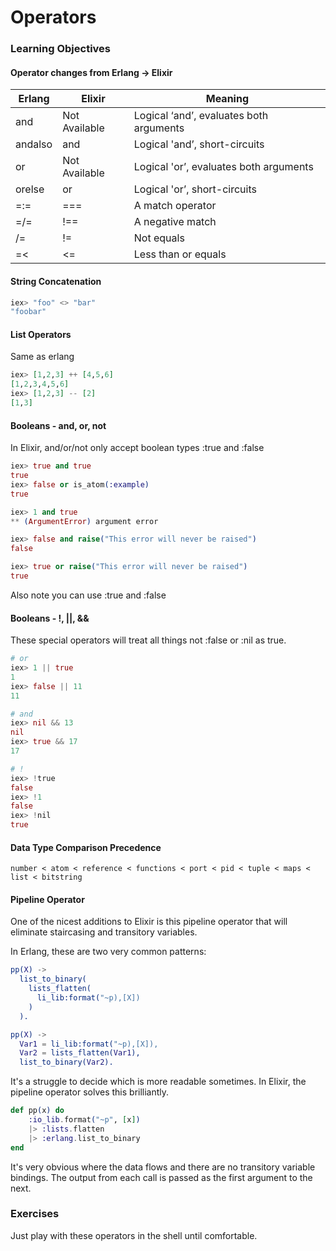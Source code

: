 # Operators

### Learning Objectives

#### Operator changes from Erlang -> Elixir

| Erlang | Elixir | Meaning |
| ------ | ------ | ------- |
| and | Not Available | Logical ‘and’, evaluates both arguments |
| andalso | and | Logical 'and’, short-circuits |
| or | Not Available | Logical 'or’, evaluates both arguments |
| orelse | or | Logical 'or’, short-circuits |
| =:= | === | A match operator |
| =/= | !== | A negative match |
| /= | != | Not equals |
| =< | <= | Less than or equals |

#### String Concatenation

```elixir
iex> "foo" <> "bar"
"foobar"
```

#### List Operators

Same as erlang

```elixir
iex> [1,2,3] ++ [4,5,6]
[1,2,3,4,5,6]
iex> [1,2,3] -- [2]
[1,3]
```

#### Booleans - and, or, not

In Elixir, and/or/not only accept boolean types :true and :false

```elixir
iex> true and true
true
iex> false or is_atom(:example)
true

iex> 1 and true
** (ArgumentError) argument error

iex> false and raise("This error will never be raised")
false

iex> true or raise("This error will never be raised")
true
```

Also note you can use :true and :false

#### Booleans - !, ||, &&

These special operators will treat all things not :false or :nil as true.

```elixir
# or
iex> 1 || true
1
iex> false || 11
11

# and
iex> nil && 13
nil
iex> true && 17
17

# !
iex> !true
false
iex> !1
false
iex> !nil
true
```

#### Data Type Comparison Precedence

`number < atom < reference < functions < port < pid < tuple < maps < list < bitstring`

#### Pipeline Operator

One of the nicest additions to Elixir is this pipeline operator that will eliminate staircasing and transitory variables.

In Erlang, these are two very common patterns:

```erlang
pp(X) ->
  list_to_binary(
    lists_flatten(
      li_lib:format("~p),[X])
    )
  ).
```

```erlang
pp(X) ->
  Var1 = li_lib:format("~p),[X]),
  Var2 = lists_flatten(Var1),
  list_to_binary(Var2).
```

It's a struggle to decide which is more readable sometimes. In Elixir, the pipeline operator solves this brilliantly.

```elixir
def pp(x) do 
    :io_lib.format("~p", [x])
    |> :lists.flatten
    |> :erlang.list_to_binary
end
```

It's very obvious where the data flows and there are no transitory variable bindings. The output from each call is passed as the first argument to the next.

### Exercises

Just play with these operators in the shell until comfortable.
